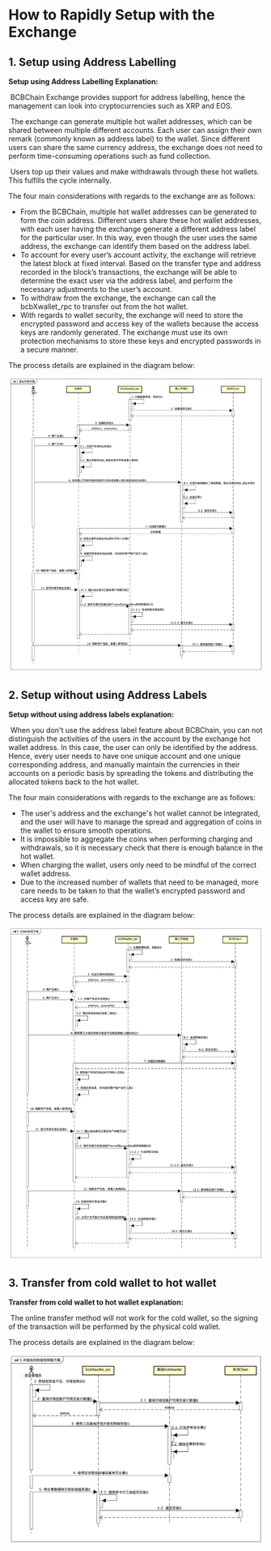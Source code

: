 # How to Rapidly Setup with the Exchange



## 1. Setup using Address Labelling

**Setup using Address Labelling Explanation:**

​	BCBChain Exchange provides support for address labelling, hence the management can look into cryptocurrencies such as XRP and EOS.

​	The exchange can generate multiple hot wallet addresses, which can be shared between multiple different accounts. Each user can assign their own remark (commonly known as address label) to the wallet. Since different users can share the same currency address, the exchange does not need to perform time-consuming operations such as fund collection.

​	Users top up their values and make withdrawals through these hot wallets. This fulfills the cycle internally.

 

The four main considerations with regards to the exchange are as follows:

- From the BCBChain, multiple hot wallet addresses can be generated to form the coin address. Different users share these hot wallet addresses, with each user having the exchange generate a different address label for the particular user. In this way, even though the user uses the same address, the exchange can identify them based on the address label.
- To account for every user’s account activity, the exchange will retrieve the latest block at fixed interval. Based on the transfer type and address recorded in the block’s transactions, the exchange will be able to determine the exact user via the address label, and perform the necessary adjustments to the user’s account.
- To withdraw from the exchange, the exchange can call the bcbXwallet_rpc to transfer out from the hot wallet.
- With regards to wallet security, the exchange will need to store the encrypted password and access key of the wallets because the access keys are randomly generated. The exchange must use its own protection mechanisms to store these keys and encrypted passwords in a secure manner.



The process details are explained in the diagram below:

![](./p10/1.地址标签方案.png)



## 2. Setup without using Address Labels

**Setup without using address labels explanation:**

​	When you don't use the address label feature about BCBChain, you can not distinguish the activities of the users in the account by the exchange hot wallet address. In this case, the user can only be identified by the address. Hence, every user needs to have one unique account and one unique corresponding address, and manually maintain the currencies in their accounts on a periodic basis by spreading the tokens and distributing the allocated tokens back to the hot wallet.



The four main considerations with regards to the exchange are as follows:

- The user's address and the exchange's hot wallet cannot be integrated, and the user will have to manage the spread and aggregation of coins in the wallet to ensure smooth operations.
- It is impossible to aggregate the coins when performing charging and withdrawals, so it is necessary check that there is enough balance in the hot wallet.
- When charging the wallet, users only need to be mindful of the correct wallet address.
- Due to the increased number of wallets that need to be managed, more care needs to be taken to that the wallet’s encrypted password and access key are safe.

The process details are explained in the diagram below:

![](./p10/2.无地址标签方案.png)



## 3. Transfer from cold wallet to hot wallet

**Transfer from cold wallet to hot wallet explanation:**

​	The online transfer method will not work for the cold wallet, so the signing of the transaction will be performed by the physical cold wallet.



The process details are explained in the diagram below:

![](./p10/3.冷钱包向热钱包转账方案.png)

 
